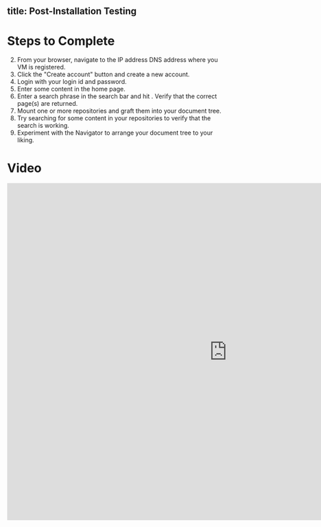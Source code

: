 title: Post-Installation Testing
---
# Steps to Complete
2. From your browser, navigate to the IP address DNS address where you VM is registered.
3. Click the "Create account" button and create a new account.
4. Login with your login id and password.
5. Enter some content in the home page.
6. Enter a search phrase in the search bar and hit <Enter>. Verify that the correct
   page(s) are returned.
7. Mount one or more repositories and graft them into your document tree.
8. Try searching for some content in your repositories to verify that the search is
   working.
9. Experiment with the Navigator to arrange your document tree to your liking.

# Video
<iframe 
  width="1024" 
  height="785" 
  src="https://www.loom.com/embed/07769f007c0e40fa813dcc1509d23098" 
  frameborder="0" 
  webkitallowfullscreen 
  mozallowfullscreen 
  allowfullscreen>
</iframe>

